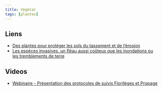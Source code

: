 ```yaml
---
title: Végétal
tags: [plantes]
---
```



## Liens

* [Des plantes pour protéger les sols du tassement et de l’érosion](https://theconversation.com/des-plantes-pour-proteger-les-sols-du-tassement-et-de-lerosion-197568)
* [Les espèces invasives, un fléau aussi coûteux que les inondations ou les tremblements de terre](https://www.lemonde.fr/planete/article/2023/04/18/les-especes-invasives-un-fleau-aussi-couteux-que-les-inondations-ou-les-tremblements-de-terre_6169991_3244.html)

## Videos

 * [Webinaire - Présentation des protocoles de suivis Florilèges et Propage](https://www.youtube.com/watch?v=8Lx-gFuwxDU)
